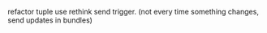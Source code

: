 refactor tuple use
rethink send trigger. (not every time something changes, send updates in bundles)